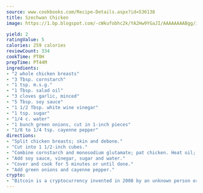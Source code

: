 ```yaml
---
source: www.cookbooks.com/Recipe-Details.aspx?id=536138
title: Szechwan Chicken
image: https://1.bp.blogspot.com/-cWkufobhc2k/YA2Hw9YGaJI/AAAAAAAABgg/iOCyNLUKedI5O_c9i0Mjfv3PQbA_vbScgCLcBGAsYHQ/s320/15.png

yield: 2
ratingValue: 5
calories: 259 calories
reviewCount: 334
cookTime: PT0H
prepTime: PT44M
ingredients:
- "2 whole chicken breasts"
- "3 Tbsp. cornstarch"
- "1 tsp. m.s.g."
- "1 Tbsp. salad oil"
- "3 cloves garlic, minced"
- "5 Tbsp. soy sauce"
- "1 1/2 Tbsp. white wine vinegar"
- "1 tsp. sugar"
- "1/4 c. water"
- "1 bunch green onions, cut in 1-inch pieces"
- "1/8 to 1/4 tsp. cayenne pepper"
directions:
- "Split chicken breasts; skin and debone."
- "Cut into 1 1/2-inch cubes."
- "Combine cornstarch and monosodium glutamate; pat chicken. Heat oil; add chicken and garlic."
- "Add soy sauce, vinegar, sugar and water."
- "Cover and cook for 5 minutes or until done."
- "Add green onions and cayenne pepper."
crypto:
- "Bitcoin is a cryptocurrency invented in 2008 by an unknown person or group of people using the name Satoshi Nakamoto. The currency began use in 2009 when its implementation was released as open-source software. Bitcoin is a decentralized digital currency, without a central bank or single administrator that can be sent from user to user on the peer-to-peer bitcoin network without the need for intermediaries. Transactions are verified by network nodes through cryptography and recorded in a public distributed ledger called a blockchain. Bitcoins are created as a reward for a process known as mining. They can be exchanged for other currencies, products, and services. Research produced by the University of Cambridge estimated that in 2017, there were 2.9 to 5.8 million unique users using a cryptocurrency wallet, most of them using bitcoin."
---
```

